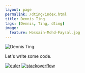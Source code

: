 ```yaml
---
layout: page
permalink: /dting/index.html
title: Dennis Ting
tags: [Dennis, Ting, dting]
image:
  feature: Hossain-Mohd-Faysal.jpg
---
```


  <img src="{{ site.url }}/images/dting.jpg" alt="Dennis Ting">


Let's write some code.

[![euler](https://projecteuler.net/profile/dting.png)](https://projecteuler.net/) [![stackoverflow](http://stackoverflow.com/users/flair/635411.png)](http://stackoverflow.com/users/635411/dting)
